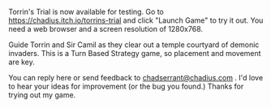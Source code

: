 Torrin's Trial is now available for testing. Go to https://chadius.itch.io/torrins-trial and click "Launch Game" to try it out. You need a web browser and a screen resolution of 1280x768.

Guide Torrin and Sir Camil as they clear out a temple courtyard of demonic invaders. This is a Turn Based Strategy game, so placement and movement are key.

You can reply here or send feedback to chadserrant@chadius.com . I'd love to hear your ideas for improvement (or the bug you found.) Thanks for trying out my game.
